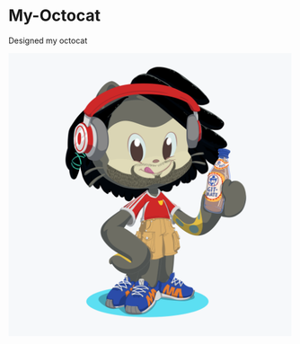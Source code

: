 # My-Octocat
Designed my octocat

![alt text](https://raw.githubusercontent.com/Siddharth1698/My-Octocat/master/octocat.png)


